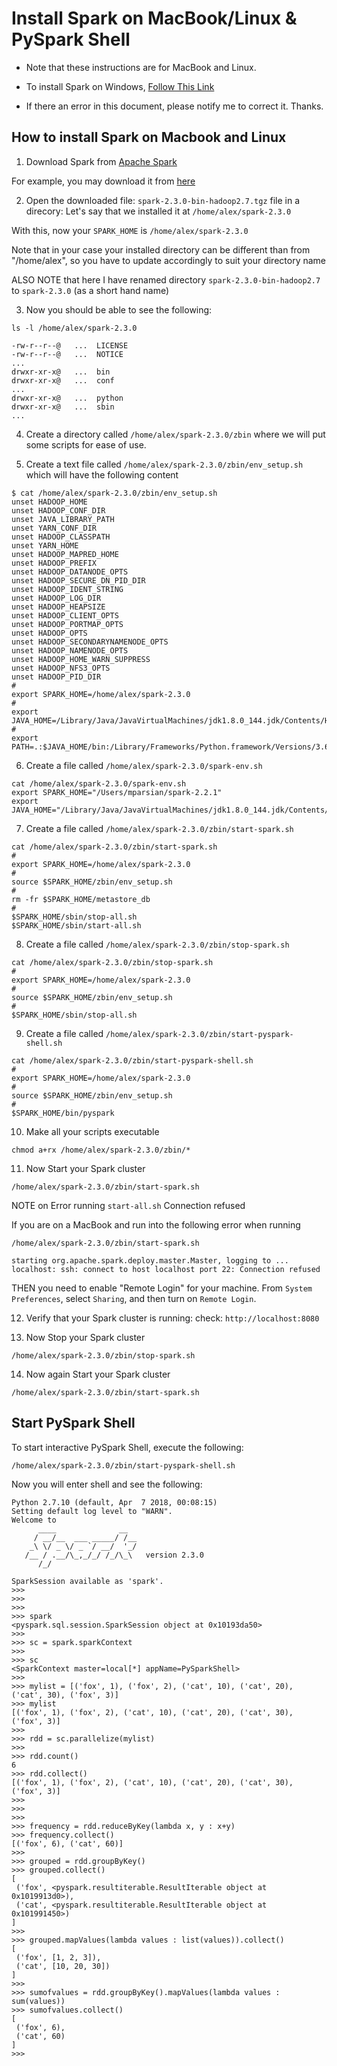# Install Spark on MacBook/Linux & PySpark Shell

* Note that these instructions are for MacBook and Linux.

* To install Spark on Windows, 
[Follow This Link](https://github.com/mahmoudparsian/big-data-mapreduce-course/blob/master/spark/windows/Installing_Spark_On_VirtualBox_Ubuntu_Hrishikesh_Panchbhai.pdf)


* If there an error in this document, please notify me to correct it. Thanks.


## How to install Spark on Macbook and Linux

1. Download Spark from [Apache Spark](http://spark.apache.org/downloads.html)

For example, you may download it from [here](https://www.apache.org/dyn/closer.lua/spark/spark-2.3.0/spark-2.3.0-bin-hadoop2.7.tgz)


2. Open the downloaded file: `spark-2.3.0-bin-hadoop2.7.tgz` file
   in a direcory: Let's say that we installed it at `/home/alex/spark-2.3.0`
   
With this, now your `SPARK_HOME` is `/home/alex/spark-2.3.0`

Note that in your case your installed directory can be different than
from "/home/alex", so you have to update accordingly to suit your directory name

ALSO NOTE that here I have renamed directory `spark-2.3.0-bin-hadoop2.7`
to `spark-2.3.0` (as a short hand name)

3. Now you should be able to see the following:

````
ls -l /home/alex/spark-2.3.0

-rw-r--r--@   ...  LICENSE
-rw-r--r--@   ...  NOTICE
...
drwxr-xr-x@   ...  bin
drwxr-xr-x@   ...  conf
...
drwxr-xr-x@   ...  python
drwxr-xr-x@   ...  sbin
...
````

4. Create a directory called  `/home/alex/spark-2.3.0/zbin`
where we will put some scripts for ease of use.

5. Create a text file called `/home/alex/spark-2.3.0/zbin/env_setup.sh`
which will have the following content


````
$ cat /home/alex/spark-2.3.0/zbin/env_setup.sh
unset HADOOP_HOME
unset HADOOP_CONF_DIR
unset JAVA_LIBRARY_PATH
unset YARN_CONF_DIR
unset HADOOP_CLASSPATH
unset YARN_HOME
unset HADOOP_MAPRED_HOME
unset HADOOP_PREFIX
unset HADOOP_DATANODE_OPTS
unset HADOOP_SECURE_DN_PID_DIR
unset HADOOP_IDENT_STRING
unset HADOOP_LOG_DIR
unset HADOOP_HEAPSIZE
unset HADOOP_CLIENT_OPTS
unset HADOOP_PORTMAP_OPTS
unset HADOOP_OPTS
unset HADOOP_SECONDARYNAMENODE_OPTS
unset HADOOP_NAMENODE_OPTS
unset HADOOP_HOME_WARN_SUPPRESS
unset HADOOP_NFS3_OPTS
unset HADOOP_PID_DIR
#
export SPARK_HOME=/home/alex/spark-2.3.0
#
export JAVA_HOME=/Library/Java/JavaVirtualMachines/jdk1.8.0_144.jdk/Contents/Home
#
export PATH=.:$JAVA_HOME/bin:/Library/Frameworks/Python.framework/Versions/3.6/bin:$SPARK_HOME/sbin:$SPARK_HOME/bin:/usr/local/bin:/usr/bin:/bin:/usr/sbin:/sbin:/opt/X11/bin:$PATH
````

6. Create a file called `/home/alex/spark-2.3.0/spark-env.sh`

````
cat /home/alex/spark-2.3.0/spark-env.sh
export SPARK_HOME="/Users/mparsian/spark-2.2.1"
export JAVA_HOME="/Library/Java/JavaVirtualMachines/jdk1.8.0_144.jdk/Contents/Home"
````


7. Create a file called `/home/alex/spark-2.3.0/zbin/start-spark.sh`

````
cat /home/alex/spark-2.3.0/zbin/start-spark.sh
#
export SPARK_HOME=/home/alex/spark-2.3.0
#
source $SPARK_HOME/zbin/env_setup.sh
#
rm -fr $SPARK_HOME/metastore_db
#
$SPARK_HOME/sbin/stop-all.sh
$SPARK_HOME/sbin/start-all.sh
````

8. Create a file called `/home/alex/spark-2.3.0/zbin/stop-spark.sh`

````
cat /home/alex/spark-2.3.0/zbin/stop-spark.sh
#
export SPARK_HOME=/home/alex/spark-2.3.0
#
source $SPARK_HOME/zbin/env_setup.sh
#
$SPARK_HOME/sbin/stop-all.sh
````

9. Create a file called `/home/alex/spark-2.3.0/zbin/start-pyspark-shell.sh`

````
cat /home/alex/spark-2.3.0/zbin/start-pyspark-shell.sh
#
export SPARK_HOME=/home/alex/spark-2.3.0
#
source $SPARK_HOME/zbin/env_setup.sh
#
$SPARK_HOME/bin/pyspark
````

10. Make all your scripts executable

````
chmod a+rx /home/alex/spark-2.3.0/zbin/*
````

11. Now Start your Spark cluster

````
/home/alex/spark-2.3.0/zbin/start-spark.sh
````

NOTE on Error running `start-all.sh` Connection refused

If you are on a MacBook and run into the following error when running 


````
/home/alex/spark-2.3.0/zbin/start-spark.sh

starting org.apache.spark.deploy.master.Master, logging to ...
localhost: ssh: connect to host localhost port 22: Connection refused
````



THEN you need to enable "Remote Login" for your machine. 
From `System Preferences`, select `Sharing`, and then turn on `Remote Login`.




12. Verify that your Spark cluster is running:
check:  `http://localhost:8080`


13. Now Stop your Spark cluster

````
/home/alex/spark-2.3.0/zbin/stop-spark.sh
````


14. Now again Start your Spark cluster

````
/home/alex/spark-2.3.0/zbin/start-spark.sh
````

## Start PySpark Shell

To start interactive PySpark Shell, execute the following:

````
/home/alex/spark-2.3.0/zbin/start-pyspark-shell.sh
````

Now you will enter shell and see the following:

````
Python 2.7.10 (default, Apr  7 2018, 00:08:15)
Setting default log level to "WARN".
Welcome to
      ____              __
     / __/__  ___ _____/ /__
    _\ \/ _ \/ _ `/ __/  '_/
   /__ / .__/\_,_/_/ /_/\_\   version 2.3.0
      /_/

SparkSession available as 'spark'.
>>>
>>>
>>>
>>> spark
<pyspark.sql.session.SparkSession object at 0x10193da50>
>>>
>>> sc = spark.sparkContext
>>>
>>> sc
<SparkContext master=local[*] appName=PySparkShell>
>>>
>>> mylist = [('fox', 1), ('fox', 2), ('cat', 10), ('cat', 20), ('cat', 30), ('fox', 3)]
>>> mylist
[('fox', 1), ('fox', 2), ('cat', 10), ('cat', 20), ('cat', 30), ('fox', 3)]
>>>
>>> rdd = sc.parallelize(mylist)
>>>
>>> rdd.count()
6
>>> rdd.collect()
[('fox', 1), ('fox', 2), ('cat', 10), ('cat', 20), ('cat', 30), ('fox', 3)]
>>>
>>>
>>>
>>> frequency = rdd.reduceByKey(lambda x, y : x+y)
>>> frequency.collect()
[('fox', 6), ('cat', 60)]
>>>
>>> grouped = rdd.groupByKey()
>>> grouped.collect()
[
 ('fox', <pyspark.resultiterable.ResultIterable object at 0x1019913d0>),
 ('cat', <pyspark.resultiterable.ResultIterable object at 0x101991450>)
]
>>>
>>> grouped.mapValues(lambda values : list(values)).collect()
[
 ('fox', [1, 2, 3]),
 ('cat', [10, 20, 30])
]
>>>
>>> sumofvalues = rdd.groupByKey().mapValues(lambda values : sum(values))
>>> sumofvalues.collect()
[
 ('fox', 6),
 ('cat', 60)
]
>>>
````

